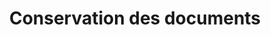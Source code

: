 ---
title: Conservation des documents
longTitle: 'Conservation des documents'
tags:
- gccommon
french:
- "[[Records retention]]"
---